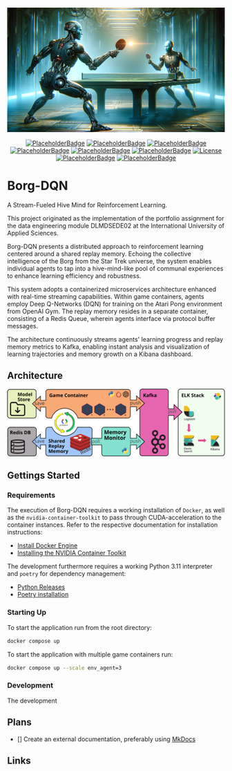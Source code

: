 <p align="center">
    <a href="#readme">
        <img alt="Title picture" src="https://raw.githubusercontent.com/pykong/Borg-DQN/main/docs/img/title_picture.png">
        <!-- Title picture credits: Benjamin Felder -->
        <!-- Title picture created using DALL-E -->
    </a>
</p>
<p align="center">
    <a href="#readme"><img alt="PlaceholderBadge" src="https://badgen.net/static/PyVersion/3.11/purple"></a>
    <a href="#readme"><img alt="PlaceholderBadge" src="https://badgen.net/static/Code-Quality/A+/green"></a>
    <a href="#readme"><img alt="PlaceholderBadge" src="https://badgen.net/static/Black/OK/green"></a>
    <a href="#readme"><img alt="PlaceholderBadge" src="https://badgen.net/static/Coverage/0.0/gray"></a>
    <a href="#readme"><img alt="PlaceholderBadge" src="https://badgen.net/static/MyPy/78.0/blue"></a>
    <a href="#readme"><img alt="PlaceholderBadge" src="https://badgen.net/static/Docs/0.0/gray"></a>
    <a href="https://github.com/pykong/Borg-DQN/main/LICENSE"><img alt="License" src="https://badgen.net/static/license/MIT/blue"></a>
    <a href="#readme"><img alt="PlaceholderBadge" src="https://badgen.net/static/Build/1.0.0/pink"></a>
    <a href="#readme"><img alt="PlaceholderBadge" src="https://badgen.net/static/stars/★★★★★/yellow"></a>
</p>

# Borg-DQN

A Stream-Fueled Hive Mind for Reinforcement Learning.

This project originated as the implementation of the portfolio assignment for the data engineering module DLMDSEDE02 at the International University of Applied Sciences.

<!-- Shared Memory -->
<!-- Demonstrating Streaming App -->

Borg-DQN presents a distributed approach to reinforcement learning centered around a shared replay
memory. Echoing the collective intelligence of the Borg from the Star Trek universe, the system
enables individual agents to tap into a hive-mind-like pool of communal experiences to enhance learning
efficiency and robustness.

This system adopts a containerized microservices architecture enhanced with real-time streaming capabilities.
Within game containers, agents employ Deep Q-Networks (DQN) for training on the Atari Pong environment
from OpenAI Gym. The replay memory resides in a separate container, consisting of a Redis Queue, wherein
agents interface via protocol buffer messages.

The architecture continuously streams agents' learning progress and replay memory metrics to Kafka,
enabling instant analysis and visualization of learning trajectories and memory growth on a Kibana
dashboard.

## Architecture

<p align="center">
    <a href="#readme">
        <img alt="Architecture diagram" src="https://raw.githubusercontent.com/pykong/Borg-DQN/main/docs/img/architecture.svg">
        <!-- Architecture diagram credits: Benjamin Felder -->
    </a>
</p>

## Gettings Started

### Requirements

The execution of Borg-DQN requires a working installation of `Docker`, as well as the `nvidia-container-toolkit` to pass through CUDA-acceleration to the container instances. Refer to the respective documentation for installation instructions:

- [Install Docker Engine](https://docs.docker.com/engine/install/)
- [Installing the NVIDIA Container Toolkit](https://docs.nvidia.com/datacenter/cloud-native/container-toolkit/latest/install-guide.html)

The development furthermore requires a working Python 3.11 interpreter and `poetry` for dependency management:

- [Python Releases](https://www.python.org/downloads/)
- [Poetry installation](https://python-poetry.org/docs/#installation)

### Starting Up

To start the application run from the root directory:

```sh
docker compose up
```

To start the application with multiple game containers run:

```sh
docker compose up --scale env_agent=3
```

### Development

The development

<!-- multi-stage builds -->

## Plans

<!-- individual agent configuration, exploration-exploitation trade-off -->

- [] Create an external documentation, preferably using [MkDocs](https://www.mkdocs.org/)

## Links

<!-- link to MERLIn -->
